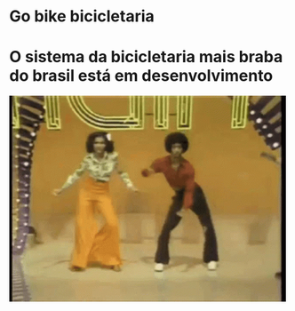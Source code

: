 # Go bike bicicletaria

# O sistema da bicicletaria mais braba do brasil está em desenvolvimento

![alt text](image.png)
